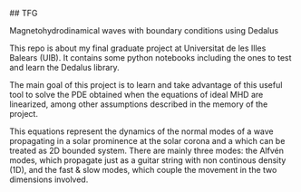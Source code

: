 ## TFG

Magnetohydrodinamical waves with boundary conditions using Dedalus

This repo is about my final graduate project at Universitat de les Illes Balears (UIB). It contains some python notebooks including the ones to test and learn the Dedalus library.

The main goal of this project is to learn and take advantage of this useful tool to solve the PDE obtained when the equations of ideal MHD are linearized, among other assumptions described in the memory of the project.

This equations represent the dynamics of the normal modes of a wave propagating in a solar prominence at the solar corona and a which can be treated as 2D bounded system. There are mainly three modes: the Alfvén modes, which propagate just as a guitar string with non continous density (1D), and the fast & slow modes, which couple the movement in the two dimensions involved.
